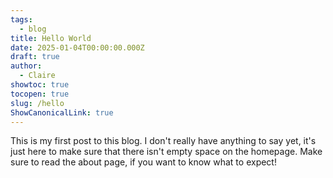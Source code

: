 ```yaml
---
tags:
  - blog
title: Hello World
date: 2025-01-04T00:00:00.000Z
draft: true
author:
  - Claire
showtoc: true
tocopen: true
slug: /hello
ShowCanonicalLink: true
---
```

This is my first post to this blog. I don't really have anything to say yet, it's just here to make sure that there isn't empty space on the homepage. Make sure to read the about page, if you want to know what to expect!
